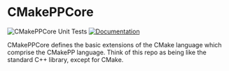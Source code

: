 # CMakePPCore

![CMakePPCore Unit Tests](https://github.com/CMakePP/CMakePPCore/workflows/CMakePPCore%20Unit%20Tests/badge.svg)
[![Documentation](https://github.com/CMakePP/CMakePPCore/actions/workflows/deploy_docs.yml/badge.svg?branch=master)](https://github.com/CMakePP/CMakePPCore/actions/workflows/deploy_docs.yml)

CMakePPCore defines the basic extensions of the CMake language which comprise
the CMakePP language. Think of this repo as being like the standard C++ library,
except for CMake.


